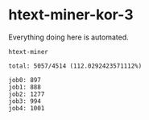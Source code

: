# htext-miner-kor-3

Everything doing here is automated.

```
htext-miner

total: 5057/4514 (112.0292423571112%)

job0: 897
job1: 888
job2: 1277
job3: 994
job4: 1001
```